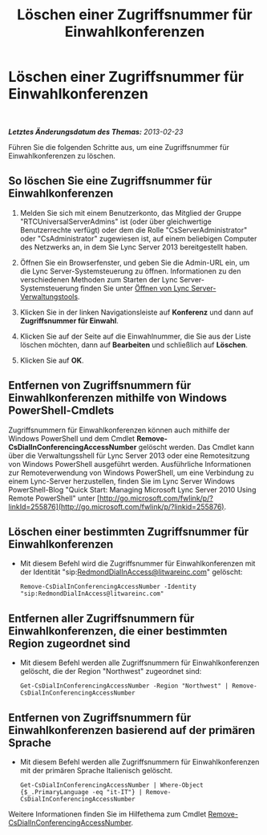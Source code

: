 ﻿---
title: Löschen einer Zugriffsnummer für Einwahlkonferenzen
TOCTitle: Löschen einer Zugriffsnummer für Einwahlkonferenzen
ms:assetid: 199c5d9c-0489-4ad5-a7f1-ca59fe0e6ac7
ms:mtpsurl: https://technet.microsoft.com/de-de/library/Gg520956(v=OCS.15)
ms:contentKeyID: 49293320
ms.date: 05/19/2016
mtps_version: v=OCS.15
ms.translationtype: HT
---

# Löschen einer Zugriffsnummer für Einwahlkonferenzen

 

_**Letztes Änderungsdatum des Themas:** 2013-02-23_

Führen Sie die folgenden Schritte aus, um eine Zugriffsnummer für Einwahlkonferenzen zu löschen.

## So löschen Sie eine Zugriffsnummer für Einwahlkonferenzen

1.  Melden Sie sich mit einem Benutzerkonto, das Mitglied der Gruppe "RTCUniversalServerAdmins" ist (oder über gleichwertige Benutzerrechte verfügt) oder dem die Rolle "CsServerAdministrator" oder "CsAdministrator" zugewiesen ist, auf einem beliebigen Computer des Netzwerks an, in dem Sie Lync Server 2013 bereitgestellt haben.

2.  Öffnen Sie ein Browserfenster, und geben Sie die Admin-URL ein, um die Lync Server-Systemsteuerung zu öffnen. Informationen zu den verschiedenen Methoden zum Starten der Lync Server-Systemsteuerung finden Sie unter [Öffnen von Lync Server-Verwaltungstools](lync-server-2013-open-lync-server-administrative-tools.md).

3.  Klicken Sie in der linken Navigationsleiste auf **Konferenz** und dann auf **Zugriffsnummer für Einwahl**.

4.  Klicken Sie auf der Seite auf die Einwahlnummer, die Sie aus der Liste löschen möchten, dann auf **Bearbeiten** und schließlich auf **Löschen**.

5.  Klicken Sie auf **OK**.

## Entfernen von Zugriffsnummern für Einwahlkonferenzen mithilfe von Windows PowerShell-Cmdlets

Zugriffsnummern für Einwahlkonferenzen können auch mithilfe der Windows PowerShell und dem Cmdlet **Remove-CsDialInConferencingAccessNumber** gelöscht werden. Das Cmdlet kann über die Verwaltungsshell für Lync Server 2013 oder eine Remotesitzung von Windows PowerShell ausgeführt werden. Ausführliche Informationen zur Remoteverwendung von Windows PowerShell, um eine Verbindung zu einem Lync-Server herzustellen, finden Sie im Lync Server Windows PowerShell-Blog "Quick Start: Managing Microsoft Lync Server 2010 Using Remote PowerShell" unter [http://go.microsoft.com/fwlink/p/?linkId=255876](http://go.microsoft.com/fwlink/p/?linkid=255876).

## Löschen einer bestimmten Zugriffsnummer für Einwahlkonferenzen

  - Mit diesem Befehl wird die Zugriffsnummer für Einwahlkonferenzen mit der Identität "sip:RedmondDialInAccess@litwareinc.com" gelöscht:
    
        Remove-CsDialInConferencingAccessNumber -Identity "sip:RedmondDialInAccess@litwareinc.com"

## Entfernen aller Zugriffsnummern für Einwahlkonferenzen, die einer bestimmten Region zugeordnet sind

  - Mit diesem Befehl werden alle Zugriffsnummern für Einwahlkonferenzen gelöscht, die der Region "Northwest" zugeordnet sind:
    
        Get-CsDialInConferencingAccessNumber -Region "Northwest" | Remove-CsDialInConferencingAccessNumber

## Entfernen von Zugriffsnummern für Einwahlkonferenzen basierend auf der primären Sprache

  - Mit diesem Befehl werden alle Zugriffsnummern für Einwahlkonferenzen mit der primären Sprache Italienisch gelöscht.
    
        Get-CsDialInConferencingAccessNumber | Where-Object {$_.PrimaryLanguage -eq "it-IT"} | Remove-CsDialInConferencingAccessNumber

Weitere Informationen finden Sie im Hilfethema zum Cmdlet [Remove-CsDialInConferencingAccessNumber](https://docs.microsoft.com/en-us/powershell/module/skype/Remove-CsDialInConferencingAccessNumber).

